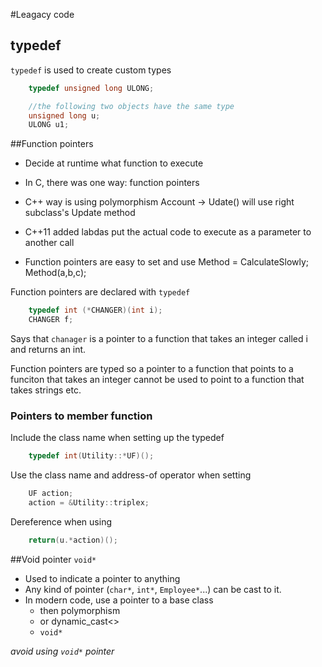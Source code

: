 #Leagacy code

## typedef

`typedef` is used to create custom types
```c++
    typedef unsigned long ULONG;

    //the following two objects have the same type
    unsigned long u;
    ULONG u1;
```

##Function pointers

* Decide at runtime what function to execute
* In C, there was one way: function pointers
* C++ way is using polymorphism
    Account -> Udate() will use right subclass's Update method
* C++11 added labdas
    put the actual code to execute as a parameter to another call

* Function pointers are easy to set and use
    Method = CalculateSlowly;
    Method(a,b,c);

Function pointers are declared with `typedef`

```c++
    typedef int (*CHANGER)(int i);
    CHANGER f;
```

Says that `chanager` is a pointer to a function that takes an
integer called i and returns an int.

Function pointers are typed so a pointer to a function
that points to a funciton that takes an integer cannot be
used to point to a function that takes strings etc.

### Pointers to member function

Include the class name when setting up the typedef

```c++
    typedef int(Utility::*UF)();
```
Use the class name and address-of operator when setting

```c++
    UF action;
    action = &Utility::triplex;
```
Dereference when using

```c++
    return(u.*action)();
```

##Void pointer `void*`

* Used to indicate a pointer to anything
* Any kind of pointer (`char*`, `int*`, `Employee*`...) can be cast to it.
* In modern code, use a pointer to a base class
  - then polymorphism
  - or dynamic_cast<>
  - `void*`

_avoid using `void*` pointer_




